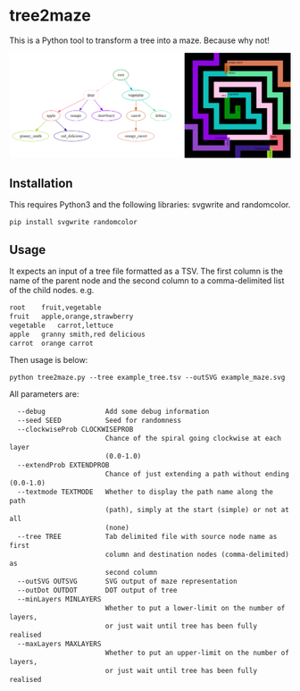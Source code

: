 # tree2maze

This is a Python tool to transform a tree into a maze. Because why not!

![Example of a tree and a maze](example_with_text.png)

## Installation

This requires Python3 and the following libraries: svgwrite and randomcolor.

```
pip install svgwrite randomcolor
```

## Usage

It expects an input of a tree file formatted as a TSV. The first column is the name of the parent node and the second column to a comma-delimited list of the child nodes. e.g.

```
root	fruit,vegetable
fruit	apple,orange,strawberry
vegetable	carrot,lettuce
apple	granny smith,red delicious
carrot	orange carrot
```

Then usage is below:

```
python tree2maze.py --tree example_tree.tsv --outSVG example_maze.svg
```

All parameters are:

```
  --debug               Add some debug information
  --seed SEED           Seed for randomness
  --clockwiseProb CLOCKWISEPROB
                        Chance of the spiral going clockwise at each layer
                        (0.0-1.0)
  --extendProb EXTENDPROB
                        Chance of just extending a path without ending (0.0-1.0)
  --textmode TEXTMODE   Whether to display the path name along the path
                        (path), simply at the start (simple) or not at all
                        (none)
  --tree TREE           Tab delimited file with source node name as first
                        column and destination nodes (comma-delimited) as
                        second column
  --outSVG OUTSVG       SVG output of maze representation
  --outDot OUTDOT       DOT output of tree
  --minLayers MINLAYERS
                        Whether to put a lower-limit on the number of layers,
                        or just wait until tree has been fully realised
  --maxLayers MAXLAYERS
                        Whether to put an upper-limit on the number of layers,
                        or just wait until tree has been fully realised
```


